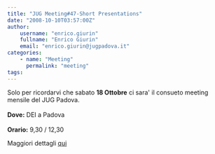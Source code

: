 ```yaml
---
title: "JUG Meeting#47-Short Presentations"
date: "2008-10-10T03:57:00Z"
author:
    username: "enrico.giurin"
    fullname: "Enrico Giurin"
    email: "enrico.giurin@jugpadova.it"
categories:
    - name: "Meeting"
      permalink: "meeting"
tags:
---
```


Solo per ricordarvi che sabato <strong>18 Ottobre</strong> ci sara' il
consueto meeting mensile del JUG Padova. <br>\
<strong>Dove:</strong> DEI a Padova<br>\
<strong>Orario:</strong> 9,30 / 12,30

Maggiori dettagli
<a href="http://www.jugevents.org/jugevents/event/show.html?id=9951">qui</a>
